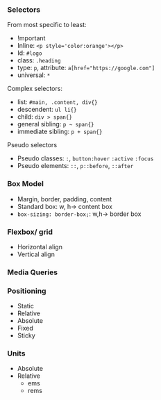 ### Selectors

From most specific to least:

+ !mportant
+ Inline: `<p style='color:orange'></p>`
+ Id: `#logo`
+ class: `.heading`
+ type: `p`, attribute: `a[href="https://google.com"]`
+ universal: `*`

Complex selectors:

+ list: `#main, .content, div{}`
+ descendent: `ul li{}`
+ child: `div > span{}`
+ general sibling: `p ~ span{}`
+ immediate sibling: `p + span{}`

Pseudo selectors

+ Pseudo classes: `:`, `button:hover` `:active` `:focus`
+ Pseudo elements: `::`, `p::before`, `::after`

### Box Model

+ Margin, border, padding, content
+ Standard box: w, h-> content box
+ `box-sizing: border-box;`: w,h-> border box

### Flexbox/ grid

+ Horizontal align
+ Vertical align

### Media Queries

### Positioning

+ Static
+ Relative
+ Absolute
+ Fixed
+ Sticky

### Units

+ Absolute
+ Relative
  + ems
  + rems